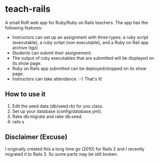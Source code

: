 teach-rails
===========

A small RoR web app  for Ruby/Ruby on Rails teachers. The app has the following features:
 - Instructors can set up an assignment with three types: a ruby script (executable), a ruby sctipt (non executable), and a Ruby on Rail app archive (tgz). 
 - Students can submit their assignement.
 - The output of ruby executables that are submitted will be displayed on its show page. 
 - Ruby on Rails app submitted can be deployed/stopped on its show page. 
 - Instructors can take attendance. :-)
That's it! 

How to use it
-------------

 1. Edit the seed data (db/seed.rb) for you class.
 2. Set up your database (config/database.yml).
 3. Rake db:migrate and rake db:seed.
 4. rails s

Disclaimer (Excuse)
-------------------

I originally created this a long time go (2010) for Rails 2 and I recently migrated it to Rails 3. So some parts may be still broken. 
